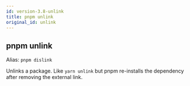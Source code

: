 ```yaml
---
id: version-3.8-unlink
title: pnpm unlink
original_id: unlink
---
```


## pnpm unlink

Alias: `pnpm dislink`

Unlinks a package. Like `yarn unlink` but pnpm re-installs the dependency
after removing the external link.
